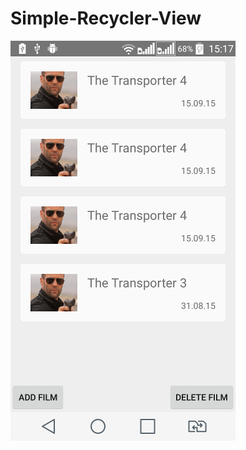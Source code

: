 # Simple-Recycler-View

![Alt text](https://github.com/kukharroma/Simple-Recycler-View/blob/master/app/src/main/res/drawable/screen.png)
